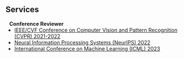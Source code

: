 ## Services

<h4 style="margin:0 10px 0;">Conference Reviewer</h4>

<ul style="margin:0 0 5px;">
  <li><a href="http://cvpr2023.thecvf.com/"><autocolor>IEEE/CVF Conference on Computer Vision and Pattern Recognition (CVPR) 2021-2022</autocolor></a></li>
  <li><a href="https://neurips.cc/Conferences/2022"><autocolor>Neural Information Processing Systems (NeurIPS) 2022</autocolor></a></li>
  <li><a href="https://icml.cc/Conferences/2023"><autocolor>International Conference on Machine Learning (ICML) 2023</autocolor></a></li>
</ul>